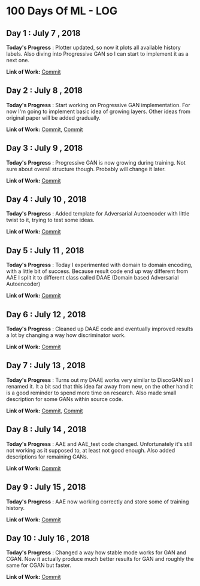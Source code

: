 # 100 Days Of ML - LOG

## Day 1 : July 7 , 2018
 
**Today's Progress** : Plotter updated, so now it plots all available history labels. Also diving into Progressive GAN so I can start to implement it as a next one.

**Link of Work:**   [Commit](https://github.com/Mylittlerapture/GANLib/commit/6b58af27fcd55b3b32efe17219e3cc952a2df2b4)


## Day 2 : July 8 , 2018
 
**Today's Progress** : Start working on Progressive GAN implementation. For now I'm going to implement basic idea of growing layers. Other ideas from original paper will be added gradually. 

**Link of Work:**   [Commit](https://github.com/Mylittlerapture/GANLib/commit/eb270d9d9f20295f13cefb0f1251ecad30709a2c), [Commit](https://github.com/Mylittlerapture/GANLib/commit/85c44053e3bf3dff5381dd8938318bdd04ea35cf)


## Day 3 : July 9 , 2018
 
**Today's Progress** : Progressive GAN is now growing during training. Not sure about overall structure though. Probably will change it later. 

**Link of Work:**  [Commit](https://github.com/Mylittlerapture/GANLib/commit/54816d45c9b02e308712e765e78dee97b55b4b56)


## Day 4 : July 10 , 2018
 
**Today's Progress** : Added template for Adversarial Autoencoder with little twist to it, trying to test some ideas. 

**Link of Work:**  [Commit](https://github.com/Mylittlerapture/GANLib/commit/77e18eacb2447458bc809a1ac4bf0a733ae05a0f)


## Day 5 : July 11 , 2018
 
**Today's Progress** : Today I experimented with domain to domain encoding, with a little bit of success. Because result code end up way different from AAE I split it to different class called DAAE (Domain based Adversarial Autoencoder)

**Link of Work:**  [Commit](https://github.com/Mylittlerapture/GANLib/commit/eadf7819fd1e309c70e461b30b808c4cf640fc28)


## Day 6 : July 12 , 2018
 
**Today's Progress** : Cleaned up DAAE code and eventually improved results a lot by changing a way how discriminator work.

**Link of Work:**  [Commit](https://github.com/Mylittlerapture/GANLib/commit/91139f51cb4fbe45e122df24aa92ea9dc6c394fb)


## Day 7 : July 13 , 2018
 
**Today's Progress** : Turns out my DAAE works very similar to DiscoGAN so I renamed it. It a bit sad that this idea far away from new, on the other hand it is a good reminder to spend more time on research. Also made small description for some GANs within source code.

**Link of Work:**  [Commit](https://github.com/Mylittlerapture/GANLib/commit/eb2b06198b3cccde8bd7b7f1625850dc90cf6842), [Commit](https://github.com/Mylittlerapture/GANLib/commit/758ab2e30811ddebf7d2bc223dd2f89e9a135b62)


## Day 8 : July 14 , 2018
 
**Today's Progress** : AAE and AAE_test code changed. Unfortunately it's still not working as it supposed to, at least not good enough. Also added descriptions for remaining GANs.  

**Link of Work:**  [Commit](https://github.com/Mylittlerapture/GANLib/commit/35d9d23250f101b9fb3902b14297f36c3809d309)


## Day 9 : July 15 , 2018
 
**Today's Progress** : AAE now working correctly and store some of training history.  

**Link of Work:**  [Commit](https://github.com/Mylittlerapture/GANLib/commit/a4839920a56b689ad8c6e7864b0ec00c30f7b6b2)


## Day 10 : July 16 , 2018
 
**Today's Progress** : Changed a way how stable mode works for GAN and CGAN. Now it actually produce much better results for GAN and roughly the same for CGAN but faster.

**Link of Work:**  [Commit]()

